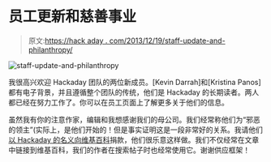 # 员工更新和慈善事业

> 原文:[https://hack aday . com/2013/12/19/staff-update-and-philanthropy/](https://hackaday.com/2013/12/19/staff-update-and-philanthropy/)

![staff-update-and-philanthropy](../Images/6e13a437a4776537159acbd13cf40854.png)

我很高兴欢迎 Hackaday 团队的两位新成员。[Kevin Darrah]和[Kristina Panos]都有电子背景，并且遵循整个团队的传统，他们是 Hackaday 的长期读者。两人都已经在努力工作了。你可以在员工页面上了解更多关于他们的信息。

虽然我有你的注意作家，编辑和我想感谢我们的母公司。我们经常称他们为“邪恶的领主”(实际上，是他们开始的！但是事实证明这是一段非常好的关系。我请他们[以 Hackaday 的名义向维基百科](http://meta.wikimedia.org/wiki/Fundraising_2013)捐款，他们很乐意这样做。我们不仅经常在文章中链接到维基百科，我们的作者在搜索帖子时也经常使用它。谢谢供应框架！